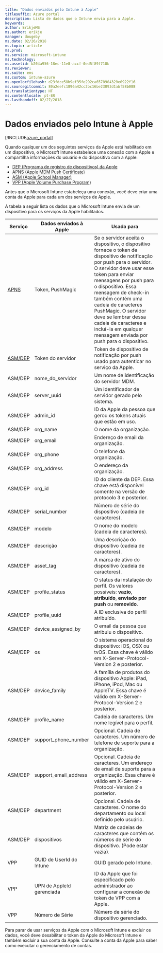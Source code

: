 ```yaml
---
title: "Dados enviados pelo Intune à Apple"
titlesuffix: Azure portal
description: Lista de dados que o Intune envia para a Apple.
keywords: 
author: ErikjeMS
ms.author: erikje
manager: dougeby
ms.date: 02/26/2018
ms.topic: article
ms.prod: 
ms.service: microsoft-intune
ms.technology: 
ms.assetid: b204a956-18ec-11e8-accf-0ed5f89f718b
ms.reviewer: 
ms.suite: ems
ms.custom: intune-azure
ms.openlocfilehash: d23fdce58b9ef35fe292ca6570904320e0922f16
ms.sourcegitcommit: 80a2eefc1896a42cc2bc16be23093d1abf58b088
ms.translationtype: HT
ms.contentlocale: pt-BR
ms.lasthandoff: 02/27/2018
---
```

# <a name="data-intune-sends-to-apple"></a>Dados enviados pelo Intune à Apple

[!INCLUDE[azure_portal](./includes/azure_portal.md)]

Quando qualquer um dos seguintes serviços da Apple está habilitado em um dispositivo, o Microsoft Intune estabelece uma conexão com a Apple e compartilha informações do usuário e do dispositivo com a Apple: 

- [DEP (Programa de registro de dispositivos) da Apple](device-enrollment-program-enroll-ios.md)
- [APNS (Apple MDM Push Certificate)](apple-mdm-push-certificate-get.md)
- [ASM (Apple School Manager)](https://docs.microsoft.com/en-us/schooldatasync/apple-school-manager-integration-with-intune-for-education-and-school-data-sync.md)
- [VPP (Apple Volume Purchase Program)](vpp-apps-ios.md)

Antes que o Microsoft Intune estabeleça uma conexão, você deve criar uma conta da Apple para cada um dos serviços de Apple.

A tabela a seguir lista os dados que o Microsoft Intune envia de um dispositivo para os serviços da Apple habilitados. 

| Serviço | Dados enviados à Apple | Usada para |
|---|---| ---|
| [APNS](https://developer.apple.com/library/content/documentation/Miscellaneous/Reference/MobileDeviceManagementProtocolRef/3-MDM_Protocol/MDM_Protocol.html#//apple_ref/doc/uid/TP40017387-CH3-SW2) | Token, PushMagic | Se o servidor aceita o dispositivo, o dispositivo fornece o token de dispositivo de notificação por push para o servidor. O servidor deve usar esse token para enviar mensagens por push para o dispositivo. Essa mensagem de check-in também contém uma cadeia de caracteres PushMagic. O servidor deve se lembrar dessa cadeia de caracteres e incluí-la em qualquer mensagem enviada por push para o dispositivo. |
| [ASM/DEP](https://developer.apple.com/library/content/documentation/Miscellaneous/Reference/MobileDeviceManagementProtocolRef/3-MDM_Protocol/MDM_Protocol.html#//apple_ref/doc/uid/TP40017387-CH3-SW2) | Token do servidor | Token de dispositivo de notificação por push usado para autenticar no serviço da Apple. |
| ASM/DEP | nome_do_servidor | Um nome de identificação do servidor MDM. |
| ASM/DEP | server_uuid | Um identificador de servidor gerado pelo sistema. |
| ASM/DEP | admin_id | ID da Apple da pessoa que gerou os tokens atuais que estão em uso. |
| ASM/DEP | org_name | O nome da organização. |
| ASM/DEP | org_email | Endereço de email da organização. |
| ASM/DEP | org_phone | O telefone da organização. |
| ASM/DEP | org_address | O endereço da organização. |
| ASM/DEP | org_id | ID do cliente da DEP. Essa chave está disponível somente na versão de protocolo 3 e posterior. |
| ASM/DEP | serial_number | Número de série do dispositivo (cadeia de caracteres). |
| ASM/DEP | modelo | O nome do modelo (cadeia de caracteres). |
| ASM/DEP | descrição | Uma descrição do dispositivo (cadeia de caracteres). |
| ASM/DEP | asset_tag | A marca de ativo do dispositivo (cadeia de caracteres). |
| ASM/DEP | profile_status | O status da instalação do perfil. Os valores possíveis: **vazio**, **atribuído**, **enviado por push** ou **removido**. |
| ASM/DEP | profile_uuid | A ID exclusiva do perfil atribuído. |
| ASM/DEP | device_assigned_by | O email da pessoa que atribuiu o dispositivo. |
| ASM/DEP | os | O sistema operacional do dispositivo: iOS, OSX ou tvOS. Essa chave é válido em X-Server-Protocol-Version 2 e posterior. |
| ASM/DEP | device_family | A família de produtos do dispositivo Apple: iPad, iPhone, iPod, Mac ou AppleTV. Essa chave é válido em X-Server-Protocol-Version 2 e posterior. |
| ASM/DEP | profile_name | Cadeia de caracteres. Um nome legível para o perfil. |
| ASM/DEP | support_phone_number | Opcional. Cadeia de caracteres. Um número de telefone de suporte para a organização. |
| ASM/DEP | support_email_address | Opcional. Cadeia de caracteres. Um endereço de email de suporte para a organização. Essa chave é válido em X-Server-Protocol-Version 2 e posterior. |
| ASM/DEP | department | Opcional. Cadeia de caracteres. O nome do departamento ou local definido pelo usuário. |
| ASM/DEP | dispositivos | Matriz de cadeias de caracteres que contém os números de série do dispositivo. (Pode estar vazia). |
| VPP | GUID de UserId do Intune | GUID gerado pelo Intune. |
| VPP | UPN de AppleId gerenciada | ID da Apple que foi especificado pelo administrador ao configurar a conexão de token de VPP com a Apple. |
| VPP | Número de Série | Número de série do dispositivo gerenciado. |

Para parar de usar serviços da Apple com o Microsoft Intune e excluir os dados, você deve desabilitar o token da Apple do Microsoft Intune e também excluir a sua conta da Apple. Consulte a conta da Apple para saber como executar o gerenciamento de contas.


